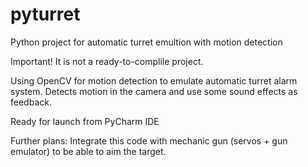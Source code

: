 # pyturret
Python project for automatic turret emultion with motion detection

Important! It is not a ready-to-complile project.

Using OpenCV for motion detection to emulate automatic turret alarm system.
Detects motion in the camera and use some sound effects as feedback.

Ready for launch from PyCharm IDE

Further plans:
Integrate this code with mechanic gun (servos + gun emulator) to be able to aim the target.
